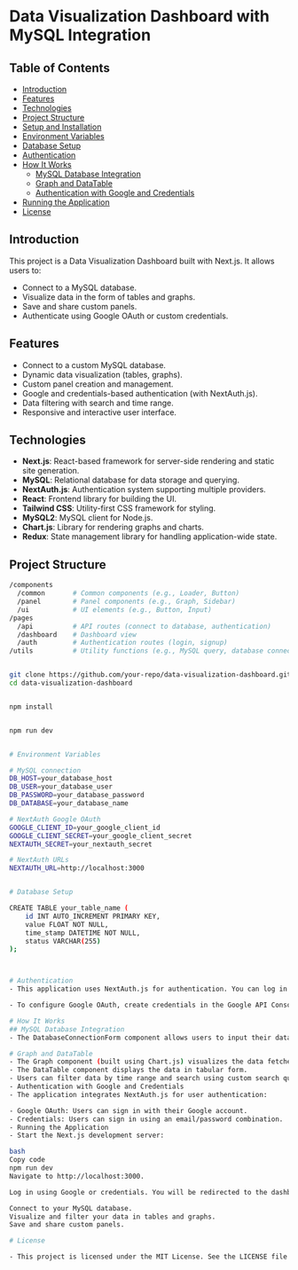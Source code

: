 # Data Visualization Dashboard with MySQL Integration

## Table of Contents
- [Introduction](#introduction)
- [Features](#features)
- [Technologies](#technologies)
- [Project Structure](#project-structure)
- [Setup and Installation](#setup-and-installation)
- [Environment Variables](#environment-variables)
- [Database Setup](#database-setup)
- [Authentication](#authentication)
- [How It Works](#how-it-works)
  - [MySQL Database Integration](#mysql-database-integration)
  - [Graph and DataTable](#graph-and-datatable)
  - [Authentication with Google and Credentials](#authentication-with-google-and-credentials)
- [Running the Application](#running-the-application)
- [License](#license)

## Introduction
This project is a Data Visualization Dashboard built with Next.js. It allows users to:

- Connect to a MySQL database.
- Visualize data in the form of tables and graphs.
- Save and share custom panels.
- Authenticate using Google OAuth or custom credentials.

## Features
- Connect to a custom MySQL database.
- Dynamic data visualization (tables, graphs).
- Custom panel creation and management.
- Google and credentials-based authentication (with NextAuth.js).
- Data filtering with search and time range.
- Responsive and interactive user interface.

## Technologies
- **Next.js**: React-based framework for server-side rendering and static site generation.
- **MySQL**: Relational database for data storage and querying.
- **NextAuth.js**: Authentication system supporting multiple providers.
- **React**: Frontend library for building the UI.
- **Tailwind CSS**: Utility-first CSS framework for styling.
- **MySQL2**: MySQL client for Node.js.
- **Chart.js**: Library for rendering graphs and charts.
- **Redux**: State management library for handling application-wide state.

## Project Structure
```bash
/components
  /common       # Common components (e.g., Loader, Button)
  /panel        # Panel components (e.g., Graph, Sidebar)
  /ui           # UI elements (e.g., Button, Input)
/pages
  /api          # API routes (connect to database, authentication)
  /dashboard    # Dashboard view
  /auth         # Authentication routes (login, signup)
/utils          # Utility functions (e.g., MySQL query, database connection)


git clone https://github.com/your-repo/data-visualization-dashboard.git
cd data-visualization-dashboard


npm install


npm run dev


# Environment Variables

# MySQL connection
DB_HOST=your_database_host
DB_USER=your_database_user
DB_PASSWORD=your_database_password
DB_DATABASE=your_database_name

# NextAuth Google OAuth
GOOGLE_CLIENT_ID=your_google_client_id
GOOGLE_CLIENT_SECRET=your_google_client_secret
NEXTAUTH_SECRET=your_nextauth_secret

# NextAuth URLs
NEXTAUTH_URL=http://localhost:3000


# Database Setup

CREATE TABLE your_table_name (
    id INT AUTO_INCREMENT PRIMARY KEY,
    value FLOAT NOT NULL,
    time_stamp DATETIME NOT NULL,
    status VARCHAR(255)
);



# Authentication
- This application uses NextAuth.js for authentication. You can log in using Google OAuth or credentials-based authentication (email/password).

- To configure Google OAuth, create credentials in the Google API Console and add the GOOGLE_CLIENT_ID and GOOGLE_CLIENT_SECRET in the .env.local file.

# How It Works
## MySQL Database Integration
- The DatabaseConnectionForm component allows users to input their database credentials (host, port, user, password) and connect to their own MySQL database. The connection is handled via a serverless API route (/api/connectDatabase) using mysql2/promise.

# Graph and DataTable
- The Graph component (built using Chart.js) visualizes the data fetched from the database.
- The DataTable component displays the data in tabular form.
- Users can filter data by time range and search using custom search queries.
- Authentication with Google and Credentials
- The application integrates NextAuth.js for user authentication:

- Google OAuth: Users can sign in with their Google account.
- Credentials: Users can sign in using an email/password combination.
- Running the Application
- Start the Next.js development server:

bash
Copy code
npm run dev
Navigate to http://localhost:3000.

Log in using Google or credentials. You will be redirected to the dashboard where you can:

Connect to your MySQL database.
Visualize and filter your data in tables and graphs.
Save and share custom panels.

# License

- This project is licensed under the MIT License. See the LICENSE file for details.